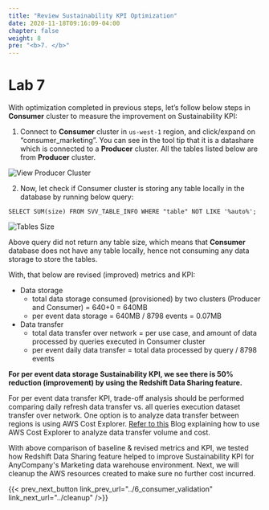 ```yaml
---
title: "Review Sustainability KPI Optimization"
date: 2020-11-18T09:16:09-04:00
chapter: false
weight: 8
pre: "<b>7. </b>"
---
```


# Lab 7

With optimization completed in previous steps, let’s follow below steps in **Consumer** cluster to measure the improvement on Sustainability KPI:

1. Connect to **Consumer** cluster in `us-west-1` region, and click/expand on “consumer_marketing”. You can see in the tool tip that it is a datashare which is connected to a **Producer** cluster. All the tables listed below are from **Producer** cluster.

![View Producer Cluster](/Sustainability/300_optimize_data_pattern_using_redshift_data_sharing/lab-7/images/view_producer_cluster2.png?classes=lab_picture_small)

2. Now, let check if Consumer cluster is storing any table locally in the database by running below query:
```
SELECT SUM(size) FROM SVV_TABLE_INFO WHERE "table" NOT LIKE '%auto%';
```

![Tables Size](/Sustainability/300_optimize_data_pattern_using_redshift_data_sharing/lab-7/images/sum_tables.png?classes=lab_picture_small)

Above query did not return any table size, which means that **Consumer** database does not have any table locally, hence not consuming any data storage to store the tables.

With, that below are revised (improved) metrics and KPI:
* Data storage
    * total data storage consumed (provisioned) by two clusters (Producer and Consumer) = 640+0 = 640MB
    * per event data storage = 640MB / 8798 events = 0.07MB
* Data transfer
    * total data transfer over network = per use case, and amount of data processed by queries executed in Consumer cluster
    * per event daily data transfer = total data processed by query / 8798 events

**For per event data storage Sustainability KPI, we see there is 50% reduction (improvement) by using the Redshift Data Sharing feature.**

For per event data transfer KPI, trade-off analysis should be performed comparing daily refresh data transfer vs. all queries execution dataset transfer over network. One option is to analyze data transfer between regions is using AWS Cost Explorer. [Refer to this](https://aws.amazon.com/blogs/mt/using-aws-cost-explorer-to-analyze-data-transfer-costs/) Blog explaining how to use AWS Cost Explorer to analyze data transfer volume and cost.

With above comparison of baseline & revised metrics and KPI, we tested how Redshift Data Sharing feature helped to improve Sustainability KPI for AnyCompany's Marketing data warehouse environment. Next, we will cleanup the AWS resources created to make sure no further cost incurred.

{{< prev_next_button link_prev_url="../6_consumer_validation" link_next_url="../cleanup" />}}
